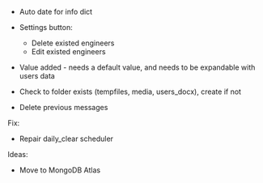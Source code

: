 - Auto date for info dict
- Settings button:
    - Delete existed engineers
    - Edit existed engineers

- Value added - needs a default value, and needs to be expandable with users data
- Check to folder exists (tempfiles, media, users_docx), create if not
- Delete previous messages

Fix:
- Repair daily_clear scheduler

Ideas:
- Move to MongoDB Atlas




